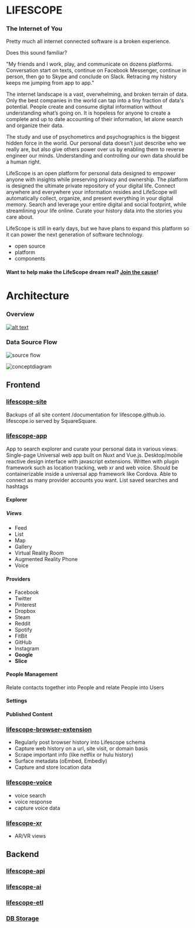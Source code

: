 # LIFESCOPE

### The Internet of You

Pretty much all internet connected software is a broken experience. 

Does this sound familiar?

"My friends and I work, play, and communicate on dozens platforms. Conversation start on texts, continue on Facebook Messenger, continue in person, then go to Skype and conclude on Slack. Retracing my history keeps me jumping from app to app."

The internet landscape is a vast, overwhelming, and broken terrain of data. Only the best companies in the world can tap into a tiny fraction of data's potential. People create and consume digital information without understanding what’s going on.  It is hopeless for anyone to create a complete and up to date accounting of their information, let alone search and organize their data.

The study and use of psychometircs and psychographics is the biggest hidden force in the world. Our personal data doesn't just describe who we really are, but also give others power over us by enabling them to reverse engineer our minds. Understanding and controlling our own data should be a human right.

LifeScope is an open platform for personal data designed to empower anyone with insights while preserving privacy and ownership. The platform is designed the ultimate private repository of your digital life. Connect anywhere and everywhere your information resides and LifeScope will automatically collect, organize, and present everything in your digital memory. Search and leverage your entire digital and social footprint, while streamlining your life online. Curate your history data into the stories you care about.

LifeScope is still in early days, but we have plans to expand this platform so it can power the next generation of software technology.

- open source
- platform
- components

#### Want to help make the LifeScope dream real? [Join the cause](https://lifescope.io/signupdev)!

# Architecture

### Overview

[ ![alt text][arch]](https://lifescopelabs.github.io/assets/diagrams/LifeScope%20Architecture%20Planning%203-26-18.pdf)


### Data Source Flow

![source flow][soureflow]

![conceptdiagram][conceptdiagram]


## Frontend

### [lifescope-site](https://lifescopelabs.github.io/site.html)
Backups of all site content /documentation for lifescope.github.io. lifescope.io served by SquareSquare.

### [lifescope-app](https://lifescopelabs.github.io/app.html)
App to search explorer and curate your personal data in various views. Single-page Universal web app built on Nuxt and Vue.js. Desktop/mobile reactive design interface with javascript extensions. Written with plugin framework such as location tracking, web xr and web voice. Should be containerizable inside a universal app framework like Cordova. Able to connect as many provider accounts you want. List saved searches and hashtags

#### Explorer

##### Views
* Feed
* List
* Map
* Gallery
* Virtual Reality Room
* Augmented Reality Phone
* Voice

#### Providers
* Facebook
* Twitter
* Pinterest
* Dropbox
* Steam
* Reddit
* Spotify
* FitBit
* GitHub
* Instagram
* **Google**
* **Slice**

#### People Management
Relate contacts together into People and relate People into Users

#### Settings

#### Published Content

### [lifescope-browser-extension](https://lifescopelabs.github.io/app.html)
* Regularly post browser history into Lifescope schema
* Capture web history on a url, site visit, or domain basis
* Scrape important info (like netflix or hulu history)
* Surface metadata (oEmbed, Embedly)
* Capture and store location data

### [lifescope-voice](https://lifescopelabs.github.io/app.html)
* voice search
* voice response
* capture voice data

### [lifescope-xr](https://lifescopelabs.github.io/app.html)
* AR/VR views

## Backend

### [lifescope-api](https://lifescopelabs.github.io/app.html)

### [lifescope-ai](https://lifescopelabs.github.io/app.html)

### [lifescope-etl](https://lifescopelabs.github.io/etl.html)

### [DB Storage](https://lifescopelabs.github.io/db.html)

[conceptdiagram]:https://lifescopelabs.github.io/assets/img/concept-diagram.png
[soureflow]:https://lifescopelabs.github.io/assets/diagrams/data-source-flow.png
[arch]: https://lifescopelabs.github.io/assets/diagrams/LifeScope%20Architecture%20PlanningNEW.jpg  "Arch" 
<!--stackedit_data:
eyJoaXN0b3J5IjpbLTEzNTExMjQzNTFdfQ==
-->